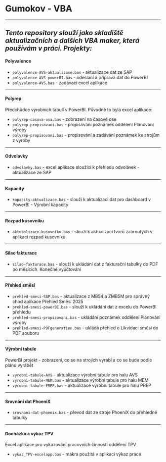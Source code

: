 # Gumokov - VBA
---
_Tento repository slouží jako skladiště aktualizačních a dalších VBA maker, která používám v práci. Projekty:_
---
#### Polyvalence
- `polyvalence-AVS-aktualizase.bas` - aktualizace dat ze SAP
- `polyvalence-AVS-powerBI.bas` - odeslání a příprava dat do PowerBI
- `polyvalence-AVS.bas` - zadávací excel aplikace
---
#### Polyrep 
Předchůdce výrobních tabulí v PowerBI. Původně to byla excel aplikace:
- `polyrep-casova-osa.bas` - zobrazení na časové ose
- `polyrep-propisovani.bas` - propisování poznámek oddělení Plánování výroby
- `polyrep-propisovani.bas` - propisování a zadávání poznámek ke strojům z výroby
---
#### Odvolavky
- `odvolavky.bas` - excel aplikace sloužící k přehledu odvolávek - aktualizace ze SAP
---
#### Kapacity
- `kapacity-aktualizace.bas` - slouží k aktualizaci dat pro dashboard v PowerBI - Výrobní kapacity
---
#### Rozpad kusovníku
- `aktuaolizace-kusovniku.bas` - slouží k aktualizaci tvarů zahrnutých v aplikaci rozpad kusovníku
---
#### Silao fakturace
- `silao-fakturace.bas` - slouží k ukládání dat z fakturační tabulky do PDF po měsících. Konečné vyúčtování
---
#### Přehled směsí
- `prehled-smesi-SAP.bas` - aktualizace z MB54 a ZMB5M pro správný chod aplikace Přehled Směsí 2025
- `prehled-smesi-powerBI.bas` - slouží k ukládání dat z excelu do PowerBI přehledu
- `prehled-smesi-propisovani.bas` - ukládání poznámek oddělení Plánování výroby
- `prehled-smesi-PDFgeneration.bas` - ukládá přehled o Likvidaci směsí do PDF souboru
---
#### Výrobní tabule
PowerBI projekt - zobrazení, co se na strojích vyrábí a co se bude podle plánu vyrábět
- `vyrobni-tabule-AVS` - aktualizace výrobní tabule pro halu AVS
- `vyrobni-tabule-MEM.bas` - aktualizace výrobní tabule pro halu MEM
- `vyrobni-tabule-PREP.bas` - aktualizace výrobní tabule pro halu PREP
---
#### Srovnání dat PhoeniX
- `srovnani-dat-phoenix.bas` - převod dat ze stroje PhoeniX do přehledné tabulky
---
#### Docházka a výkaz TPV
Excel aplikace pro vykazování pracovních činností oddělení TPV
- `vykaz_TPV-excelapp.bas` - makra použitá v aplikaci výkaz práce
